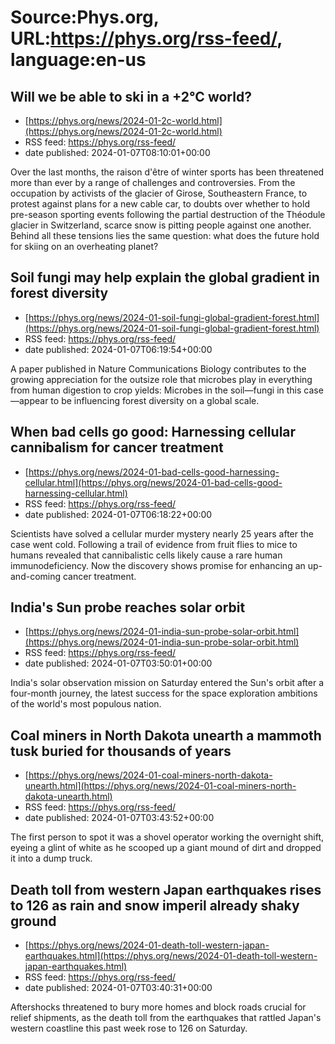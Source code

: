 # Source:Phys.org, URL:https://phys.org/rss-feed/, language:en-us

## Will we be able to ski in a +2°C world?
 - [https://phys.org/news/2024-01-2c-world.html](https://phys.org/news/2024-01-2c-world.html)
 - RSS feed: https://phys.org/rss-feed/
 - date published: 2024-01-07T08:10:01+00:00

Over the last months, the raison d'être of winter sports has been threatened more than ever by a range of challenges and controversies. From the occupation by activists of the glacier of Girose, Southeastern France, to protest against plans for a new cable car, to doubts over whether to hold pre-season sporting events following the partial destruction of the Théodule glacier in Switzerland, scarce snow is pitting people against one another. Behind all these tensions lies the same question: what does the future hold for skiing on an overheating planet?

## Soil fungi may help explain the global gradient in forest diversity
 - [https://phys.org/news/2024-01-soil-fungi-global-gradient-forest.html](https://phys.org/news/2024-01-soil-fungi-global-gradient-forest.html)
 - RSS feed: https://phys.org/rss-feed/
 - date published: 2024-01-07T06:19:54+00:00

A paper published in Nature Communications Biology contributes to the growing appreciation for the outsize role that microbes play in everything from human digestion to crop yields: Microbes in the soil—fungi in this case—appear to be influencing forest diversity on a global scale.

## When bad cells go good: Harnessing cellular cannibalism for cancer treatment
 - [https://phys.org/news/2024-01-bad-cells-good-harnessing-cellular.html](https://phys.org/news/2024-01-bad-cells-good-harnessing-cellular.html)
 - RSS feed: https://phys.org/rss-feed/
 - date published: 2024-01-07T06:18:22+00:00

Scientists have solved a cellular murder mystery nearly 25 years after the case went cold. Following a trail of evidence from fruit flies to mice to humans revealed that cannibalistic cells likely cause a rare human immunodeficiency. Now the discovery shows promise for enhancing an up-and-coming cancer treatment.

## India's Sun probe reaches solar orbit
 - [https://phys.org/news/2024-01-india-sun-probe-solar-orbit.html](https://phys.org/news/2024-01-india-sun-probe-solar-orbit.html)
 - RSS feed: https://phys.org/rss-feed/
 - date published: 2024-01-07T03:50:01+00:00

India's solar observation mission on Saturday entered the Sun's orbit after a four-month journey, the latest success for the space exploration ambitions of the world's most populous nation.

## Coal miners in North Dakota unearth a mammoth tusk buried for thousands of years
 - [https://phys.org/news/2024-01-coal-miners-north-dakota-unearth.html](https://phys.org/news/2024-01-coal-miners-north-dakota-unearth.html)
 - RSS feed: https://phys.org/rss-feed/
 - date published: 2024-01-07T03:43:52+00:00

The first person to spot it was a shovel operator working the overnight shift, eyeing a glint of white as he scooped up a giant mound of dirt and dropped it into a dump truck.

## Death toll from western Japan earthquakes rises to 126 as rain and snow imperil already shaky ground
 - [https://phys.org/news/2024-01-death-toll-western-japan-earthquakes.html](https://phys.org/news/2024-01-death-toll-western-japan-earthquakes.html)
 - RSS feed: https://phys.org/rss-feed/
 - date published: 2024-01-07T03:40:31+00:00

Aftershocks threatened to bury more homes and block roads crucial for relief shipments, as the death toll from the earthquakes that rattled Japan's western coastline this past week rose to 126 on Saturday.

